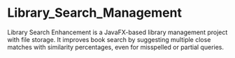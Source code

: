 # Library_Search_Management
Library Search Enhancement is a JavaFX-based library management project with file storage. It improves book search by suggesting multiple close matches with similarity percentages, even for misspelled or partial queries.
